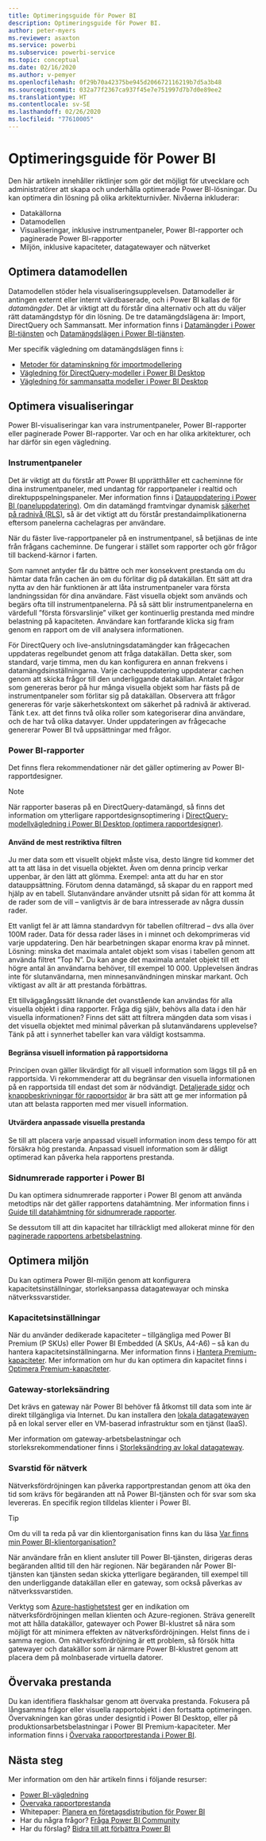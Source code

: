 ```yaml
---
title: Optimeringsguide för Power BI
description: Optimeringsguide för Power BI.
author: peter-myers
ms.reviewer: asaxton
ms.service: powerbi
ms.subservice: powerbi-service
ms.topic: conceptual
ms.date: 02/16/2020
ms.author: v-pemyer
ms.openlocfilehash: 0f29b70a42375be945d206672116219b7d5a3b48
ms.sourcegitcommit: 032a77f2367ca937f45e7e751997d7b7d0e89ee2
ms.translationtype: HT
ms.contentlocale: sv-SE
ms.lasthandoff: 02/26/2020
ms.locfileid: "77610005"
---
```

# <a name="optimization-guide-for-power-bi"></a>Optimeringsguide för Power BI

Den här artikeln innehåller riktlinjer som gör det möjligt för utvecklare och administratörer att skapa och underhålla optimerade Power BI-lösningar. Du kan optimera din lösning på olika arkitekturnivåer. Nivåerna inkluderar:

- Datakällorna
- Datamodellen
- Visualiseringar, inklusive instrumentpaneler, Power BI-rapporter och paginerade Power BI-rapporter
- Miljön, inklusive kapaciteter, datagatewayer och nätverket

## <a name="optimizing-the-data-model"></a>Optimera datamodellen

Datamodellen stöder hela visualiseringsupplevelsen. Datamodeller är antingen externt eller internt värdbaserade, och i Power BI kallas de för _datamängder_. Det är viktigt att du förstår dina alternativ och att du väljer rätt datamängdstyp för din lösning. De tre datamängdslägena är: Import, DirectQuery och Sammansatt. Mer information finns i [Datamängder i Power BI-tjänsten](../service-datasets-understand.md) och  [Datamängdslägen i Power BI-tjänsten](../service-dataset-modes-understand.md).

Mer specifik vägledning om datamängdslägen finns i:

- [Metoder för dataminskning för importmodellering](import-modeling-data-reduction.md)
- [Vägledning för DirectQuery-modeller i Power BI Desktop](directquery-model-guidance.md)
- [Vägledning för sammansatta modeller i Power BI Desktop](composite-model-guidance.md)

## <a name="optimizing-visualizations"></a>Optimera visualiseringar

Power BI-visualiseringar kan vara instrumentpaneler, Power BI-rapporter eller paginerade Power BI-rapporter. Var och en har olika arkitekturer, och har därför sin egen vägledning. 

### <a name="dashboards"></a>Instrumentpaneler

Det är viktigt att du förstår att Power BI upprätthåller ett cacheminne för dina instrumentpaneler, med undantag för rapportpaneler i realtid och direktuppspelningspaneler. Mer information finns i [Datauppdatering i Power BI (paneluppdatering)](../refresh-data.md#tile-refresh). Om din datamängd framtvingar dynamisk [säkerhet på radnivå (RLS)](../service-admin-rls.md), så är det viktigt att du förstår prestandaimplikationerna eftersom panelerna cachelagras per användare.

När du fäster live-rapportpaneler på en instrumentpanel, så betjänas de inte från frågans cacheminne. De fungerar i stället som rapporter och gör frågor till backend-kärnor i farten.

Som namnet antyder får du bättre och mer konsekvent prestanda om du hämtar data från cachen än om du förlitar dig på datakällan. Ett sätt att dra nytta av den här funktionen är att låta instrumentpaneler vara första landningssidan för dina användare. Fäst visuella objekt som används och begärs ofta till instrumentpanelerna. På så sätt blir instrumentpanelerna en värdefull ”första försvarslinje” vilket ger kontinuerlig prestanda med mindre belastning på kapaciteten. Användare kan fortfarande klicka sig fram genom en rapport om de vill analysera informationen.

För DirectQuery och live-anslutningsdatamängder kan frågecachen uppdateras regelbundet genom att fråga datakällan. Detta sker, som standard, varje timma, men du kan konfigurera en annan frekvens i datamängdsinställningarna. Varje cacheuppdatering uppdaterar cachen genom att skicka frågor till den underliggande datakällan. Antalet frågor som genereras beror på hur många visuella objekt som har fästs på de instrumentpaneler som förlitar sig på datakällan. Observera att frågor genereras för varje säkerhetskontext om säkerhet på radnivå är aktiverad. Tänk t.ex. att det finns två olika roller som kategoriserar dina användare, och de har två olika datavyer. Under uppdateringen av frågecache genererar Power BI två uppsättningar med frågor.

### <a name="power-bi-reports"></a>Power BI-rapporter

Det finns flera rekommendationer när det gäller optimering av Power BI-rapportdesigner.

> [!NOTE]
> När rapporter baseras på en DirectQuery-datamängd, så finns det information om ytterligare rapportdesignsoptimering i [DirectQuery-modellvägledning i Power BI Desktop (optimera rapportdesigner)](directquery-model-guidance.md#optimize-report-designs).

#### <a name="apply-the-most-restrictive-filters"></a>Använd de mest restriktiva filtren

Ju mer data som ett visuellt objekt måste visa, desto längre tid kommer det att ta att läsa in det visuella objektet. Även om denna princip verkar uppenbar, är den lätt att glömma. Exempel: anta att du har en stor datauppsättning. Förutom denna datamängd, så skapar du en rapport med hjälp av en tabell. Slutanvändare använder utsnitt på sidan för att komma åt de rader som de vill – vanligtvis är de bara intresserade av några dussin rader.

Ett vanligt fel är att lämna standardvyn för tabellen ofiltrerad – dvs alla över 100M rader. Data för dessa rader läses in i minnet och dekomprimeras vid varje uppdatering. Den här bearbetningen skapar enorma krav på minnet. Lösning: minska det maximala antalet objekt som visas i tabellen genom att använda filtret ”Top N”. Du kan ange det maximala antalet objekt till ett högre antal än användarna behöver, till exempel 10 000. Upplevelsen ändras inte för slutanvändarna, men minnesanvändningen minskar markant. Och viktigast av allt är att prestanda förbättras.

Ett tillvägagångssätt liknande det ovanstående kan användas för alla visuella objekt i dina rapporter. Fråga dig själv, behövs alla data i den här visuella informationen? Finns det sätt att filtrera mängden data som visas i det visuella objektet med minimal påverkan på slutanvändarens upplevelse? Tänk på att i synnerhet tabeller kan vara väldigt kostsamma.

#### <a name="limit-visuals-on-report-pages"></a>Begränsa visuell information på rapportsidorna

Principen ovan gäller likvärdigt för all visuell information som läggs till på en rapportsida. Vi rekommenderar att du begränsar den visuella informationen på en rapportsida till endast det som är nödvändigt. [Detaljerade sidor](report-drillthrough.md) och [knappbeskrivningar för rapportsidor](report-page-tooltips.md) är bra sätt att ge mer information på utan att belasta rapporten med mer visuell information.

#### <a name="evaluate-custom-visual-performance"></a>Utvärdera anpassade visuella prestanda

Se till att placera varje anpassad visuell information inom dess tempo för att försäkra hög prestanda. Anpassad visuell information som är dåligt optimerad kan påverka hela rapportens prestanda.

### <a name="power-bi-paginated-reports"></a>Sidnumrerade rapporter i Power BI

Du kan optimera sidnumrerade rapporter i Power BI genom att använda metodtips när det gäller rapportens datahämtning. Mer information finns i [Guide till datahämtning för sidnumrerade rapporter](report-paginated-data-retrieval.md).

Se dessutom till att din kapacitet har tillräckligt med allokerat minne för den [paginerade rapportens arbetsbelastning](../service-admin-premium-workloads.md#paginated-reports).

## <a name="optimizing-the-environment"></a>Optimera miljön

Du kan optimera Power BI-miljön genom att konfigurera kapacitetsinställningar, storleksanpassa datagatewayar och minska nätverkssvarstider.

### <a name="capacity-settings"></a>Kapacitetsinställningar

När du använder dedikerade kapaciteter – tillgängliga med Power BI Premium (P SKUs) eller Power BI Embedded (A SKUs, A4-A6) – så kan du hantera kapacitetsinställningarna. Mer information finns i [Hantera Premium-kapaciteter](../service-premium-capacity-manage.md). Mer information om hur du kan optimera din kapacitet finns i [Optimera Premium-kapaciteter](../service-premium-capacity-optimize.md).

### <a name="gateway-sizing"></a>Gateway-storleksändring

Det krävs en gateway när Power BI behöver få åtkomst till data som inte är direkt tillgängliga via Internet. Du kan installera den [lokala datagatewayen](../service-gateway-onprem.md) på en lokal server eller en VM-baserad infrastruktur som en tjänst (IaaS).

Mer information om gateway-arbetsbelastningar och storleksrekommendationer finns i [Storleksändring av lokal datagateway](gateway-onprem-sizing.md).

### <a name="network-latency"></a>Svarstid för nätverk

Nätverksfördröjningen kan påverka rapportprestandan genom att öka den tid som krävs för begäranden att nå Power BI-tjänsten och för svar som ska levereras. En specifik region tilldelas klienter i Power BI.

> [!TIP]
> Om du vill ta reda på var din klientorganisation finns kan du läsa [Var finns min Power BI-klientorganisation?](../service-admin-where-is-my-tenant-located.md)

När användare från en klient ansluter till Power BI-tjänsten, dirigeras deras begäranden alltid till den här regionen. När begäranden når Power BI-tjänsten kan tjänsten sedan skicka ytterligare begäranden, till exempel till den underliggande datakällan eller en gateway, som också påverkas av nätverkssvarstiden.

Verktyg som [Azure-hastighetstest](https://azurespeedtest.azurewebsites.net/) ger en indikation om nätverksfördröjningen mellan klienten och Azure-regionen. Sträva generellt mot att hålla datakällor, gatewayer och Power BI-klustret så nära som möjligt för att minimera effekten av nätverksfördröjningen. Helst finns de i samma region. Om nätverksfördröjning är ett problem, så försök hitta gatewayer och datakällor som är närmare Power BI-klustret genom att placera dem på molnbaserade virtuella datorer.

## <a name="monitoring-performance"></a>Övervaka prestanda

Du kan identifiera flaskhalsar genom att övervaka prestanda. Fokusera på långsamma frågor eller visuella rapportobjekt i den fortsatta optimeringen. Övervakningen kan göras under designtid i Power BI Desktop, eller på produktionsarbetsbelastningar i Power BI Premium-kapaciteter. Mer information finns i [Övervaka rapportprestanda i Power BI](monitor-report-performance.md).

## <a name="next-steps"></a>Nästa steg

Mer information om den här artikeln finns i följande resurser:

- [Power BI-vägledning](index.yml)
- [Övervaka rapportprestanda](monitor-report-performance.md)
- Whitepaper: [Planera en företagsdistribution för Power BI](https://go.microsoft.com/fwlink/?linkid=2057861)
- Har du några frågor? [Fråga Power BI Community](https://community.powerbi.com/)
- Har du förslag? [Bidra till att förbättra Power BI](https://ideas.powerbi.com/)
